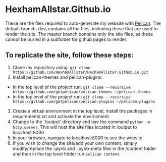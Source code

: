 # HexhamAllstar.Github.io
These are the files required to auto-generate my website with [Pelican](https://github.com/getpelican/pelican).
The default branch, dev, contains all the files, including those that are used to render the site.
The master branch contains only the site files, as these cannot be buried in a subfolder for github pages to render.

## To replicate the site, follow these steps:
1. Clone my repository using: `git clone https://github.com/HexhamAllstar/HexhamAllstar.Github.io.git`
2. Install pelican-themes and pelican-plugins:
  * In the top level of the project run: `git clone --recursive https://github.com/getpelican/pelican-themes ~/pelican-themes`
  * In the top level of the project run: `git clone --recursive https://github.com/getpelican/pelican-plugins ~/pelican-plugins`
3. Create a virtual environment in the top level, install the packages in requirements.txt and activate the environment.
4. Change to the '/output' directory and use the command `python -m http.server`. This will host the site files located in /output to localhost:8000
5. In your browser, navigate to localhost:8000 to see the website.
6. If you wish to change the site/add your own content, simply modify/replace the .ipynb and .ipynb-meta files in the /content folder and then in the top level folder run `pelican content`.